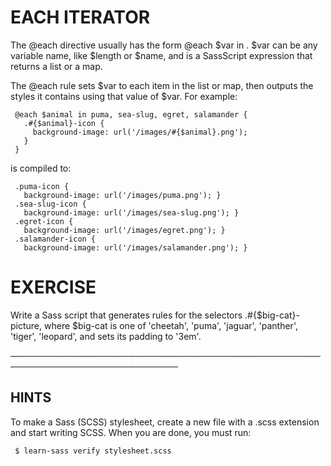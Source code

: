  # EACH ITERATOR

  The @each directive usually has the form @each $var in <list or map>. $var
  can be any variable name, like $length or $name, and <list or map> is a
  SassScript expression that returns a list or a map.

  The @each rule sets $var to each item in the list or map, then outputs the
  styles it contains using that value of $var. For example:

     @each $animal in puma, sea-slug, egret, salamander {
       .#{$animal}-icon {
         background-image: url('/images/#{$animal}.png');
       }
     }

  is compiled to:

     .puma-icon {
       background-image: url('/images/puma.png'); }
     .sea-slug-icon {
       background-image: url('/images/sea-slug.png'); }
     .egret-icon {
       background-image: url('/images/egret.png'); }
     .salamander-icon {
       background-image: url('/images/salamander.png'); }

 # EXERCISE

  Write a Sass script that generates rules for the selectors
  .#{$big-cat}-picture, where $big-cat is one of 'cheetah', 'puma',
  'jaguar', 'panther', 'tiger', 'leopard', and sets its padding to '3em'.

 ─────────────────────────────────────────────────────────────────────────────

 ## HINTS

  To make a Sass (SCSS) stylesheet, create a new file with a .scss extension
  and start writing SCSS. When you are done, you must run:

     $ learn-sass verify stylesheet.scss